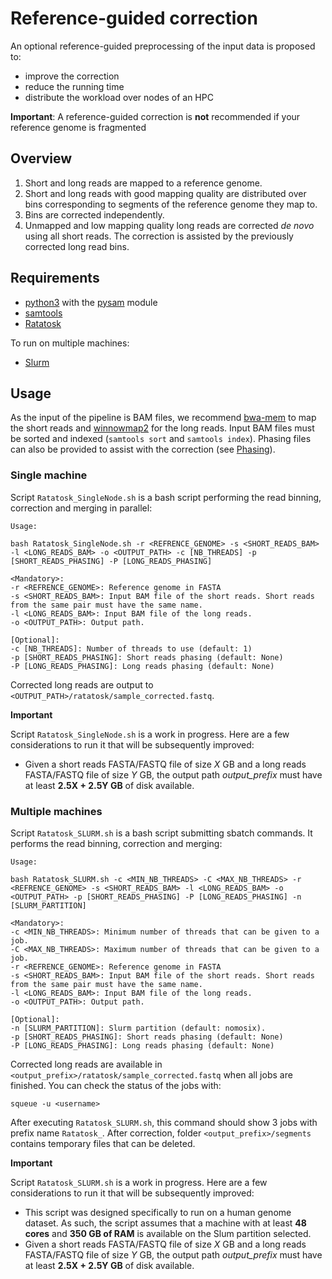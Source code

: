 # Reference-guided correction

An optional reference-guided preprocessing of the input data is proposed to:
- improve the correction
- reduce the running time
- distribute the workload over nodes of an HPC

**Important**: A reference-guided correction is **not** recommended if your reference genome is fragmented

## Overview

1. Short and long reads are mapped to a reference genome.
2. Short and long reads with good mapping quality are distributed over bins corresponding to segments of the reference genome they map to.
3. Bins are corrected independently.
4. Unmapped and low mapping quality long reads are corrected *de novo* using all short reads. The correction is assisted by the previously corrected long read bins.

## Requirements

* [python3](https://python.org) with the [pysam](https://pysam.readthedocs.io) module
* [samtools](https://htslib.org)
* [Ratatosk](https://github.com/GuillaumeHolley/Ratatosk)

To run on multiple machines:

* [Slurm](https://slurm.schedmd.com)

## Usage

As the input of the pipeline is BAM files, we recommend [bwa-mem](https://github.com/lh3/bwa) to map the short reads and [winnowmap2](https://github.com/marbl/Winnowmap) for the long reads. Input BAM files must be sorted and indexed (`samtools sort` and `samtools index`). Phasing files can also be provided to assist with the correction (see [Phasing](https://github.com/DecodeGenetics/Ratatosk/tree/master/phasing.md)).

### Single machine

Script `Ratatosk_SingleNode.sh` is a bash script performing the read binning, correction and merging in parallel:
```
Usage:

bash Ratatosk_SingleNode.sh -r <REFRENCE_GENOME> -s <SHORT_READS_BAM> -l <LONG_READS_BAM> -o <OUTPUT_PATH> -c [NB_THREADS] -p [SHORT_READS_PHASING] -P [LONG_READS_PHASING]

<Mandatory>: 
-r <REFRENCE_GENOME>: Reference genome in FASTA
-s <SHORT_READS_BAM>: Input BAM file of the short reads. Short reads from the same pair must have the same name.
-l <LONG_READS_BAM>: Input BAM file of the long reads.
-o <OUTPUT_PATH>: Output path.

[Optional]: 
-c [NB_THREADS]: Number of threads to use (default: 1)
-p [SHORT_READS_PHASING]: Short reads phasing (default: None)
-P [LONG_READS_PHASING]: Long reads phasing (default: None)
```

Corrected long reads are output to `<OUTPUT_PATH>/ratatosk/sample_corrected.fastq`.

**Important**

Script `Ratatosk_SingleNode.sh` is a work in progress. Here are a few considerations to run it that will be subsequently improved:

- Given a short reads FASTA/FASTQ file of size *X* GB and a long reads FASTA/FASTQ file of size *Y* GB, the output path *output_prefix* must have at least **2.5X + 2.5Y GB** of disk available.

### Multiple machines

Script `Ratatosk_SLURM.sh` is a bash script submitting sbatch commands. It performs the read binning, correction and merging:
```
Usage:

bash Ratatosk_SLURM.sh -c <MIN_NB_THREADS> -C <MAX_NB_THREADS> -r <REFRENCE_GENOME> -s <SHORT_READS_BAM> -l <LONG_READS_BAM> -o <OUTPUT_PATH> -p [SHORT_READS_PHASING] -P [LONG_READS_PHASING] -n [SLURM_PARTITION]

<Mandatory>: 
-c <MIN_NB_THREADS>: Minimum number of threads that can be given to a job.
-C <MAX_NB_THREADS>: Maximum number of threads that can be given to a job.
-r <REFRENCE_GENOME>: Reference genome in FASTA
-s <SHORT_READS_BAM>: Input BAM file of the short reads. Short reads from the same pair must have the same name.
-l <LONG_READS_BAM>: Input BAM file of the long reads.
-o <OUTPUT_PATH>: Output path.

[Optional]: 
-n [SLURM_PARTITION]: Slurm partition (default: nomosix).
-p [SHORT_READS_PHASING]: Short reads phasing (default: None)
-P [LONG_READS_PHASING]: Long reads phasing (default: None)
```

Corrected long reads are available in `<output_prefix>/ratatosk/sample_corrected.fastq` when all jobs are finished. You can check the status of the jobs with:
```
squeue -u <username>
```
After executing `Ratatosk_SLURM.sh`, this command should show 3 jobs with prefix name `Ratatosk_`. After correction, folder `<output_prefix>/segments` contains temporary files that can be deleted.


**Important**

Script `Ratatosk_SLURM.sh` is a work in progress. Here are a few considerations to run it that will be subsequently improved:

- This script was designed specifically to run on a human genome dataset. As such, the script assumes that a machine with at least **48 cores** and **350 GB of RAM** is available on the Slum partition selected.
- Given a short reads FASTA/FASTQ file of size *X* GB and a long reads FASTA/FASTQ file of size *Y* GB, the output path *output_prefix* must have at least **2.5X + 2.5Y GB** of disk available.
